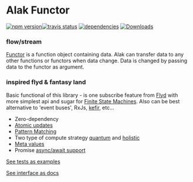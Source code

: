 # Alak Functor  
[![npm version](https://badge.fury.io/js/alak.svg)](https://badge.fury.io/js/alak)[![travis status](https://travis-ci.org/gleba/alak.svg?branch=master)](https://travis-ci.org/gleba/alak)
[![dependencies](https://david-dm.org/gleba/alak.svg)](https://david-dm.org/gleba/alak)
[![Downloads](https://img.shields.io/npm/dt/alak.svg)](https://www.npmjs.com/package/alak)

### flow/stream   
[Functor](https://en.wikipedia.org/wiki/Function_object#In_JavaScript) is a function object containing data. Alak can transfer data to any other functions or functors when data change. 
Data is changed by passing data to the functor as argument.  
  
### inspired flyd & fantasy land
Basic functional of this library - is one subscribe feature from [Flyd](https://github.com/paldepind/flyd#flydonfn-s) with more simplest api and sugar for [Finite State Machines](https://en.wikipedia.org/wiki/Finite-state_machine). 
Also can be best alternative to 'event buses', RxJs, [kefir](https://github.com/kefirjs/kefir), etc...   
    
* Zero-dependency  
* [Atomic updates](https://github.com/gleba/alak/blob/master/tests/1_base.ts#L28)  
* [Pattern Matching](https://github.com/gleba/alak/blob/master/tests/3_pattern_maching.ts)  
* Two type of compute strategy [quantum](https://github.com/gleba/alak/blob/master/tests/2_mutate_from.ts#L24) and [holistic](https://github.com/gleba/alak/blob/master/tests/2_mutate_from.ts#L39)   
* [Meta values](https://github.com/gleba/alak/blob/master/tests/5_meta.ts)  
* Promise [async/await support](https://github.com/gleba/alak/blob/master/tests/6_warp_events.ts#L23)    
  
[See tests as examples](https://github.com/gleba/alak/blob/master/tests/)  
  
[See interface as docs](https://github.com/gleba/alak/blob/master/index.d.ts)
